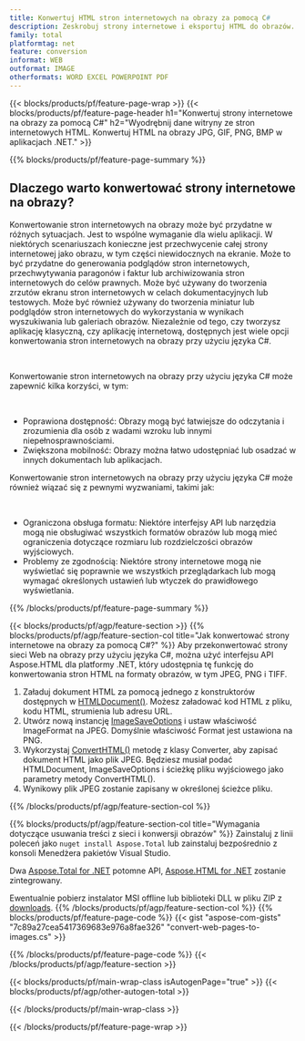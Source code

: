 ```yaml
---
title: Konwertuj HTML stron internetowych na obrazy za pomocą C#
description: Zeskrobuj strony internetowe i eksportuj HTML do obrazów. Twórz aplikacje .NET, aby zgarniać dane ze stron internetowych do formatu JPEG, PNG, GIF, BMP itp. 
family: total
platformtag: net
feature: conversion
informat: WEB
outformat: IMAGE
otherformats: WORD EXCEL POWERPOINT PDF
---
```

{{< blocks/products/pf/feature-page-wrap >}}
{{< blocks/products/pf/feature-page-header h1="Konwertuj strony internetowe na obrazy za pomocą C#" h2="Wyodrębnij dane witryny ze stron internetowych HTML. Konwertuj HTML na obrazy JPG, GIF, PNG, BMP w aplikacjach .NET." >}}

{{% blocks/products/pf/feature-page-summary %}}

<h2 class="heading-border">Dlaczego warto konwertować strony internetowe na obrazy?</h2>
<p>Konwertowanie stron internetowych na obrazy może być przydatne w różnych sytuacjach. Jest to wspólne wymaganie dla wielu aplikacji. W niektórych scenariuszach konieczne jest przechwycenie całej strony internetowej jako obrazu, w tym części niewidocznych na ekranie. Może to być przydatne do generowania podglądów stron internetowych, przechwytywania paragonów i faktur lub archiwizowania stron internetowych do celów prawnych. Może być używany do tworzenia zrzutów ekranu stron internetowych w celach dokumentacyjnych lub testowych. Może być również używany do tworzenia miniatur lub podglądów stron internetowych do wykorzystania w wynikach wyszukiwania lub galeriach obrazów. Niezależnie od tego, czy tworzysz aplikację klasyczną, czy aplikację internetową, dostępnych jest wiele opcji konwertowania stron internetowych na obrazy przy użyciu języka C#.</p><br />

<p>Konwertowanie stron internetowych na obrazy przy użyciu języka C# może zapewnić kilka korzyści, w tym:</p><br />
<ul>
<li>Poprawiona dostępność: Obrazy mogą być łatwiejsze do odczytania i zrozumienia dla osób z wadami wzroku lub innymi niepełnosprawnościami.</li>
<li>Zwiększona mobilność: Obrazy można łatwo udostępniać lub osadzać w innych dokumentach lub aplikacjach.</li>
</ul>
<p>Konwertowanie stron internetowych na obrazy przy użyciu języka C# może również wiązać się z pewnymi wyzwaniami, takimi jak:</p><br />
<ul>
<li>Ograniczona obsługa formatu: Niektóre interfejsy API lub narzędzia mogą nie obsługiwać wszystkich formatów obrazów lub mogą mieć ograniczenia dotyczące rozmiaru lub rozdzielczości obrazów wyjściowych.</li>
<li>Problemy ze zgodnością: Niektóre strony internetowe mogą nie wyświetlać się poprawnie we wszystkich przeglądarkach lub mogą wymagać określonych ustawień lub wtyczek do prawidłowego wyświetlania.</li>
</ul>
{{% /blocks/products/pf/feature-page-summary  %}}

{{< blocks/products/pf/agp/feature-section >}}
{{% blocks/products/pf/agp/feature-section-col title="Jak konwertować strony internetowe na obrazy za pomocą C#?" %}}
Aby przekonwertować strony sieci Web na obrazy przy użyciu języka C#, można użyć interfejsu API Aspose.HTML dla platformy .NET, który udostępnia tę funkcję do konwertowania stron HTML na formaty obrazów, w tym JPEG, PNG i TIFF.</p>

1. Załaduj dokument HTML za pomocą jednego z konstruktorów dostępnych w [HTMLDocument()](https://reference.aspose.com/html/net/aspose.html/htmldocument/). Możesz załadować kod HTML z pliku, kodu HTML, strumienia lub adresu URL.
2. Utwórz nową instancję [ImageSaveOptions](https://reference.aspose.com/html/net/aspose.html.saving/imagesaveoptions/) i ustaw właściwość ImageFormat na JPEG. Domyślnie właściwość Format jest ustawiona na PNG.
3. Wykorzystaj [ConvertHTML()](https://reference.aspose.com/html/net/aspose.html.converters/converter/converthtml/) metodę z klasy Converter, aby zapisać dokument HTML jako plik JPEG. Będziesz musiał podać HTMLDocument, ImageSaveOptions i ścieżkę pliku wyjściowego jako parametry metody ConvertHTML().
4. Wynikowy plik JPEG zostanie zapisany w określonej ścieżce pliku.
 
{{% /blocks/products/pf/agp/feature-section-col %}}

{{% blocks/products/pf/agp/feature-section-col title="Wymagania dotyczące usuwania treści z sieci i konwersji obrazów" %}}
Zainstaluj z linii poleceń jako ```nuget install Aspose.Total``` lub zainstaluj bezpośrednio z konsoli Menedżera pakietów Visual Studio.

Dwa [Aspose.Total for .NET](https://products.aspose.com/total/net/) potomne API, [Aspose.HTML for .NET](https://products.aspose.com/html/net/) zostanie zintegrowany.

Ewentualnie pobierz instalator MSI offline lub biblioteki DLL w pliku ZIP z [downloads](https://releases.aspose.com/total/net).
{{% /blocks/products/pf/agp/feature-section-col %}}
{{% blocks/products/pf/feature-page-code %}}
{{< gist "aspose-com-gists" "7c89a27cea5417369683e976a8fae326" "convert-web-pages-to-images.cs" >}}

{{% /blocks/products/pf/feature-page-code %}}
{{< /blocks/products/pf/agp/feature-section >}}

{{< blocks/products/pf/main-wrap-class isAutogenPage="true" >}}
{{< blocks/products/pf/agp/other-autogen-total >}}

{{< /blocks/products/pf/main-wrap-class >}}

{{< /blocks/products/pf/feature-page-wrap >}}